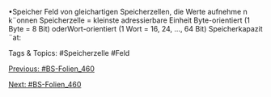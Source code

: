 •Speicher
Feld von gleichartigen Speicherzellen, die Werte aufnehme n k¨onnen
Speicherzelle = kleinste adressierbare Einheit
Byte-orientiert (1 Byte = 8 Bit) oderWort-orientiert (1 Wort = 16, 24, ..., 64 Bit)
Speicherkapazit ¨at:

   Tags & Topics:
   #Speicherzelle
   #Feld

[Previous: #BS-Folien_460](BS-Folien_460.md)

[Next: #BS-Folien_460](BS-Folien_460.md)